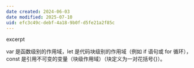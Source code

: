 ```yaml
---
date created: 2024-06-03
date modified: 2025-07-10
uid: efc3c49c-debf-4a18-9b0f-d5fe21a2f85c
---
```


excerpt

<!-- more -->

var 是函数级别的作用域，let 是代码块级别的作用域（例如 if 语句或 for 循环），const 是引用不可变的变量（块级作用域）（块定义为一对花括号{}）。
